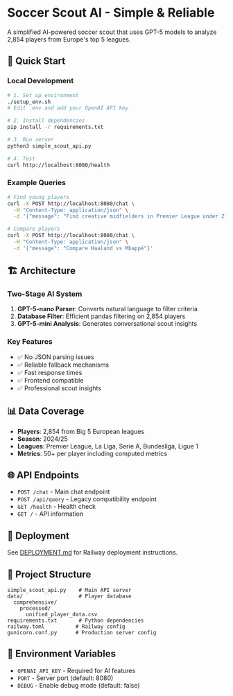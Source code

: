 # Soccer Scout AI - Simple & Reliable

A simplified AI-powered soccer scout that uses GPT-5 models to analyze 2,854 players from Europe's top 5 leagues.

## 🚀 Quick Start

### Local Development
```bash
# 1. Set up environment
./setup_env.sh
# Edit .env and add your OpenAI API key

# 2. Install dependencies
pip install -r requirements.txt

# 3. Run server
python3 simple_scout_api.py

# 4. Test
curl http://localhost:8080/health
```

### Example Queries
```bash
# Find young players
curl -X POST http://localhost:8080/chat \
  -H "Content-Type: application/json" \
  -d '{"message": "Find creative midfielders in Premier League under 21"}'

# Compare players
curl -X POST http://localhost:8080/chat \
  -H "Content-Type: application/json" \
  -d '{"message": "Compare Haaland vs Mbappé"}'
```

## 🏗️ Architecture

### Two-Stage AI System
1. **GPT-5-nano Parser**: Converts natural language to filter criteria
2. **Database Filter**: Efficient pandas filtering on 2,854 players
3. **GPT-5-mini Analysis**: Generates conversational scout insights

### Key Features
- ✅ No JSON parsing issues
- ✅ Reliable fallback mechanisms
- ✅ Fast response times
- ✅ Frontend compatible
- ✅ Professional scout insights

## 📊 Data Coverage
- **Players**: 2,854 from Big 5 European leagues
- **Season**: 2024/25
- **Leagues**: Premier League, La Liga, Serie A, Bundesliga, Ligue 1
- **Metrics**: 50+ per player including computed metrics

## 🌐 API Endpoints

- `POST /chat` - Main chat endpoint
- `POST /api/query` - Legacy compatibility endpoint
- `GET /health` - Health check
- `GET /` - API information

## 🚢 Deployment

See [DEPLOYMENT.md](DEPLOYMENT.md) for Railway deployment instructions.

## 📁 Project Structure
```
simple_scout_api.py    # Main API server
data/                  # Player database
  comprehensive/
    processed/
      unified_player_data.csv
requirements.txt       # Python dependencies
railway.toml          # Railway config
gunicorn.conf.py      # Production server config
```

## 🔧 Environment Variables
- `OPENAI_API_KEY` - Required for AI features
- `PORT` - Server port (default: 8080)
- `DEBUG` - Enable debug mode (default: false)